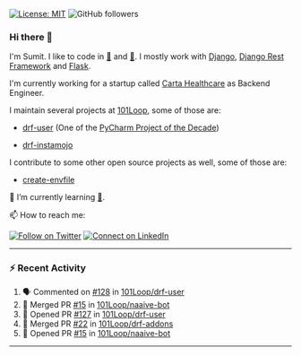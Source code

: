 [![License: MIT](https://img.shields.io/badge/License-MIT-yellow.svg)](https://opensource.org/licenses/MIT)
![GitHub followers](https://img.shields.io/github/followers/sumit4613?style=social)

### Hi there 👋

I'm Sumit. I like to code in [:snake:](https://python.org/) and [:rabbit:](https://golang.org). I mostly work with [Django](https://djangoproject.com), [Django Rest Framework](https://www.django-rest-framework.org/) and [Flask](https://flask.palletsprojects.com).

I'm currently working for a startup called [Carta Healthcare](https://www.carta.healthcare) as Backend Engineer.

I maintain several projects at [101Loop](https://github.com/101loop/), some of those are:

- [drf-user](https://github.com/101loop/drf-user) (One of the [PyCharm Project of the Decade](https://www.jetbrains.com/lp/pycharm-10-years/))

- [drf-instamojo ](https://github.com/101loop/drf-instamojo)

I contribute to some other open source projects as well, some of those are:

- [create-envfile](https://github.com/SpicyPizza/create-envfile)

🔭 I’m currently learning [:rabbit:](https://golang.org).

📫 How to reach me:

[![Follow on Twitter](https://img.shields.io/badge/--twitter?label=Twitter&logo=Twitter&style=social)](https://twitter.com/sumitsingh4613) [![Connect on LinkedIn](https://img.shields.io/badge/--linkedin?label=LinkedIn&logo=LinkedIn&style=social)](https://www.linkedin.com/in/sumit4613)


---

### :zap: Recent Activity

<!--START_SECTION:activity-->
1. 🗣 Commented on [#128](https://github.com/101Loop/drf-user/issues/128) in [101Loop/drf-user](https://github.com/101Loop/drf-user)
2. 🎉 Merged PR [#15](https://github.com/101Loop/naaive-bot/pull/15) in [101Loop/naaive-bot](https://github.com/101Loop/naaive-bot)
3. 💪 Opened PR [#127](https://github.com/101Loop/drf-user/pull/127) in [101Loop/drf-user](https://github.com/101Loop/drf-user)
4. 🎉 Merged PR [#22](https://github.com/101Loop/drf-addons/pull/22) in [101Loop/drf-addons](https://github.com/101Loop/drf-addons)
5. 💪 Opened PR [#15](https://github.com/101Loop/naaive-bot/pull/15) in [101Loop/naaive-bot](https://github.com/101Loop/naaive-bot)
<!--END_SECTION:activity-->

---

